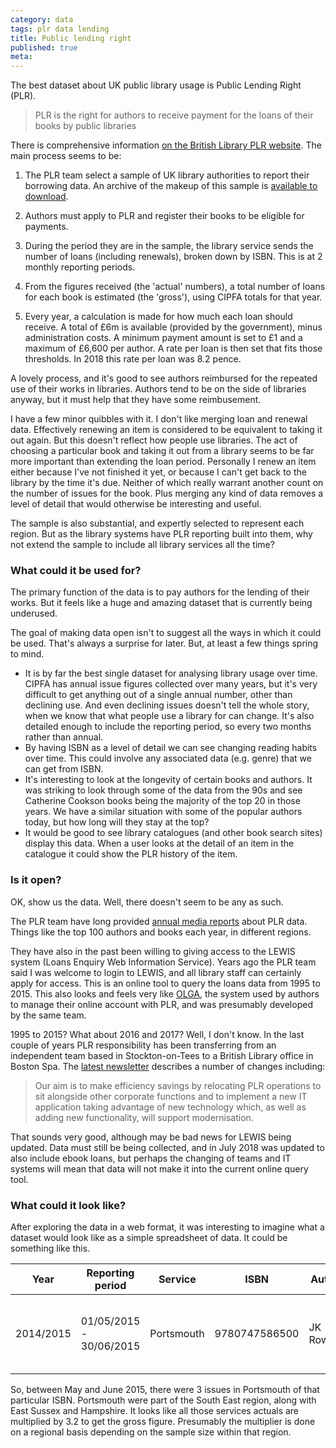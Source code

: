 ```yaml
---
category: data
tags: plr data lending
title: Public lending right
published: true
meta:
---
```


The best dataset about UK public library usage is Public Lending Right (PLR). 

> PLR is the right for authors to receive payment for the loans of their books by public libraries

There is comprehensive information [on the British Library PLR website](https://www.bl.uk/plr). The main process seems to be:

1. The PLR team select a sample of UK library authorities to report their borrowing data. An archive of the makeup of this sample is [available to download](https://www.bl.uk/plr/uk-sample-library-archive).

2. Authors must apply to PLR and register their books to be eligible for payments.

3. During the period they are in the sample, the library service sends the number of loans (including renewals), broken down by ISBN. This is at 2 monthly reporting periods.

4. From the figures received (the 'actual' numbers), a total number of loans for each book is estimated (the 'gross'), using CIPFA totals for that year.

5. Every year, a calculation is made for how much each loan should receive. A total of £6m is available (provided by the government), minus administration costs. A minimum payment amount is set to £1 and a maximum of £6,600 per author. A rate per loan is then set that fits those thresholds. In 2018 this rate per loan was 8.2 pence.

A lovely process, and it's good to see authors reimbursed for the repeated use of their works in libraries. Authors tend to be on the side of libraries anyway, but it must help that they have some reimbusement. 

I have a few minor quibbles with it. I don't like merging loan and renewal data. Effectively renewing an item is considered to be equivalent to taking it out again. But this doesn't reflect how people use libraries. The act of choosing a particular book and taking it out from a library seems to be far more important than extending the loan period. Personally I renew an item either because I've not finished it yet, or because I can't get back to the library by the time it's due. Neither of which really warrant another count on the number of issues for the book. Plus merging any kind of data removes a level of detail that would otherwise be interesting and useful.

The sample is also substantial, and expertly selected to represent each region. But as the library systems have PLR reporting built into them, why not extend the sample to include all library services all the time?

### What could it be used for?

The primary function of the data is to pay authors for the lending of their works. But it feels like a huge and amazing dataset that is currently being underused.

The goal of making data open isn't to suggest all the ways in which it could be used. That's always a surprise for later. But, at least a few things spring to mind.

- It is by far the best single dataset for analysing library usage over time. CIPFA has annual issue figures collected over many years, but it's very difficult to get anything out of a single annual number, other than declining use. And even declining issues doesn't tell the whole story, when we know that what people use a library for can change. It's also detailed enough to include the reporting period, so every two months rather than annual.
- By having ISBN as a level of detail we can see changing reading habits over time. This could involve any associated data (e.g. genre) that we can get from ISBN.
- It's interesting to look at the longevity of certain books and authors. It was striking to look through some of the data from the 90s and see Catherine Cookson books being the majority of the top 20 in those years. We have a similar situation with some of the popular authors today, but how long will they stay at the top?
- It would be good to see library catalogues (and other book search sites) display this data. When a user looks at the detail of an item in the catalogue it could show the PLR history of the item.

### Is it open?

OK, show us the data. Well, there doesn't seem to be any as such.

The PLR team have long provided [annual media reports](https://www.bl.uk/plr/uk-media-centre) about PLR data. Things like the top 100 authors and books each year, in different regions.

They have also in the past been willing to giving access to the LEWIS system (Loans Enquiry Web Information Service). Years ago the PLR team said I was welcome to login to LEWIS, and all library staff can certainly apply for access. This is an online tool to query the loans data from 1995 to 2015. This also looks and feels very like [OLGA](https://www.plr.uk.com/olga/login.aspx), the system used by authors to manage their online account with PLR, and was presumably developed by the same team.

1995 to 2015? What about 2016 and 2017? Well, I don't know. In the last couple of years PLR responsibility has been transferring from an independent team based in Stockton-on-Tees to a British Library office in Boston Spa. The [latest newsletter](https://www.bl.uk/britishlibrary/~/media/bl/global/services/plr/pdfs/newsletters/2018newsletter.pdf) describes a number of changes including:

>  Our aim is to make efficiency savings by relocating PLR operations to sit alongside other corporate functions and to implement a new IT application taking advantage of new technology which, as well as adding new functionality, will support modernisation. 

That sounds very good, although may be bad news for LEWIS being updated. Data must still be being collected, and in July 2018 was updated to also include ebook loans, but perhaps the changing of teams and IT systems will mean that data will not make it into the current online query tool.

### What could it look like?

After exploring the data in a web format, it was interesting to imagine what a dataset would look like as a simple spreadsheet of data. It could be something like this.

| Year | Reporting period | Service | ISBN | Author | Title | Actual | Gross | 
| ---- | ---------------- | ------- | ---- | ------ | ----- | ------ | ----- |
| 2014/2015 | 01/05/2015 - 30/06/2015 | Portsmouth | 9780747586500 | JK Rowling | Harry Potter and the Prisoner of Azkaban | 3 | 9.6 |

So, between May and June 2015, there were 3 issues in Portsmouth of that particular ISBN. Portsmouth were part of the South East region, along with East Sussex and Hampshire. It looks like all those services actuals are multiplied by 3.2 to get the gross figure. Presumably the multiplier is done on a regional basis depending on the sample size within that region.
